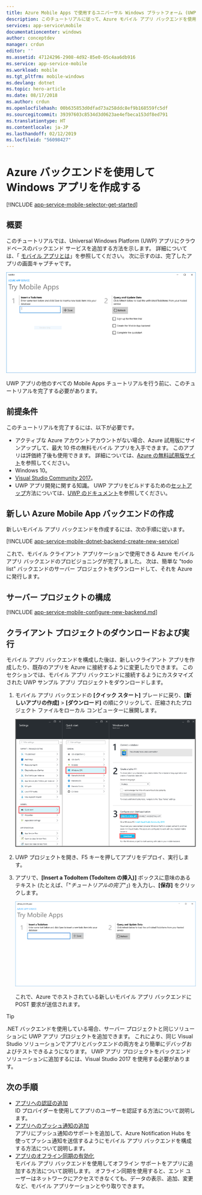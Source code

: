 ```yaml
---
title: Azure Mobile Apps で使用するユニバーサル Windows プラットフォーム (UWP) を作成する | Microsoft Docs
description: このチュートリアルに従って、Azure モバイル アプリ バックエンドを使用して、C#、Visual Basic、または JavaScript で Universal Windows Platform (UWP) アプリの開発を開始します。
services: app-service\mobile
documentationcenter: windows
author: conceptdev
manager: crdun
editor: ''
ms.assetid: 47124296-2908-4d92-85e0-05c4aa6db916
ms.service: app-service-mobile
ms.workload: mobile
ms.tgt_pltfrm: mobile-windows
ms.devlang: dotnet
ms.topic: hero-article
ms.date: 08/17/2018
ms.author: crdun
ms.openlocfilehash: 00b635853d0dfad73a258ddc8ef9b168559fc5df
ms.sourcegitcommit: 39397603c8534d3d0623ae4efbeca153df8ed791
ms.translationtype: HT
ms.contentlocale: ja-JP
ms.lasthandoff: 02/12/2019
ms.locfileid: "56098427"
---
```

# <a name="create-a-windows-app-with-an-azure-backend"></a>Azure バックエンドを使用して Windows アプリを作成する

[!INCLUDE [app-service-mobile-selector-get-started](../../includes/app-service-mobile-selector-get-started.md)]

## <a name="overview"></a>概要

このチュートリアルでは、Universal Windows Platform (UWP) アプリにクラウドベースのバックエンド サービスを追加する方法を示します。 詳細については、「 [モバイル アプリとは](app-service-mobile-value-prop.md)」を参照してください。 次に示すのは、完了したアプリの画面キャプチャです。

![Completed desktop app](./media/app-service-mobile-windows-store-dotnet-get-started/mobile-quickstart-completed-desktop.png)

UWP アプリの他のすべての Mobile Apps チュートリアルを行う前に、このチュートリアルを完了する必要があります。

## <a name="prerequisites"></a>前提条件

このチュートリアルを完了するには、以下が必要です。

* アクティブな Azure アカウントアカウントがない場合、Azure 試用版にサインアップして、最大 10 件の無料モバイル アプリを入手できます。 このアプリは評価終了後も使用できます。 詳細については、[Azure の無料試用版サイト](https://azure.microsoft.com/pricing/free-trial/)を参照してください。
* Windows 10。
* [Visual Studio Community 2017]。
* UWP アプリ開発に関する知識。 UWP アプリをビルドするための[セットアップ](https://docs.microsoft.com/windows/uwp/get-started/get-set-up)方法については、[UWP のドキュメント](https://docs.microsoft.com/windows/uwp/)を参照してください。

## <a name="create-a-new-azure-mobile-app-backend"></a>新しい Azure Mobile App バックエンドの作成

新しいモバイル アプリ バックエンドを作成するには、次の手順に従います。

[!INCLUDE [app-service-mobile-dotnet-backend-create-new-service](../../includes/app-service-mobile-dotnet-backend-create-new-service.md)]

これで、モバイル クライアント アプリケーションで使用できる Azure モバイル アプリ バックエンドのプロビジョニングが完了しました。 次は、簡単な "todo list" バックエンドのサーバー プロジェクトをダウンロードして、それを Azure に発行します。

## <a name="configure-the-server-project"></a>サーバー プロジェクトの構成

[!INCLUDE [app-service-mobile-configure-new-backend.md](../../includes/app-service-mobile-configure-new-backend.md)]

## <a name="download-and-run-the-client-project"></a>クライアント プロジェクトのダウンロードおよび実行

モバイル アプリ バックエンドを構成した後は、新しいクライアント アプリを作成したり、既存のアプリを Azure に接続するように変更したりできます。 このセクションでは、モバイル アプリ バックエンドに接続するようにカスタマイズされた UWP サンプル アプリ プロジェクトをダウンロードします。

1. モバイル アプリ バックエンドの **[クイック スタート]** ブレードに戻り、**[新しいアプリの作成]**  >  **[ダウンロード]** の順にクリックして、圧縮されたプロジェクト ファイルをローカル コンピューターに展開します。

    ![Download Windows quickstart project](./media/app-service-mobile-windows-store-dotnet-get-started/mobile-app-windows-quickstart.png)

2. UWP プロジェクトを開き、F5 キーを押してアプリをデプロイ、実行します。
3. アプリで、**[Insert a TodoItem (TodoItem の挿入)]** ボックスに意味のあるテキスト (たとえば、「"*チュートリアルの完了*"」) を入力し、**[保存]** をクリックします。

    ![Windows quickstart complete desktop](./media/app-service-mobile-windows-store-dotnet-get-started/mobile-quickstart-startup.png)

    これで、Azure でホストされている新しいモバイル アプリ バックエンドに POST 要求が送信されます。

> [!TIP]
> .NET バックエンドを使用している場合、サーバー プロジェクトと同じソリューションに UWP アプリ プロジェクトを追加できます。 これにより、同じ Visual Studio ソリューションでアプリとバックエンドの両方をより簡単にデバッグおよびテストできるようになります。 UWP アプリ プロジェクトをバックエンド ソリューションに追加するには、Visual Studio 2017 を使用する必要があります。

## <a name="next-steps"></a>次の手順

* [アプリへの認証の追加](app-service-mobile-windows-store-dotnet-get-started-users.md)  
  ID プロバイダーを使用してアプリのユーザーを認証する方法について説明します。
* [アプリへのプッシュ通知の追加](app-service-mobile-windows-store-dotnet-get-started-push.md)  
  アプリにプッシュ通知のサポートを追加して、Azure Notification Hubs を使ってプッシュ通知を送信するようにモバイル アプリ バックエンドを構成する方法について説明します。
* [アプリのオフライン同期の有効化](app-service-mobile-windows-store-dotnet-get-started-offline-data.md)  
  モバイル アプリ バックエンドを使用してオフライン サポートをアプリに追加する方法について説明します。 オフライン同期を使用すると、エンド ユーザーはネットワークにアクセスできなくても、データの表示、追加、変更など、モバイル アプリケーションとやり取りできます。

<!-- Anchors. -->
<!-- Images. -->
<!-- URLs. -->
[Mobile App SDK]: https://go.microsoft.com/fwlink/?LinkId=257545
[Azure portal]: https://portal.azure.com/
[Visual Studio Community 2017]: https://go.microsoft.com/fwLink/p/?LinkID=534203
